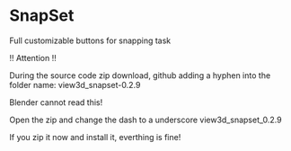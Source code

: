 # SnapSet
Full customizable buttons for snapping task

!! Attention !!

During the source code zip download, github adding a hyphen into the folder name: view3d_snapset-0.2.9

Blender cannot read this!

Open the zip and change the dash to a underscore view3d_snapset_0.2.9

If you zip it now and install it, everthing is fine!
